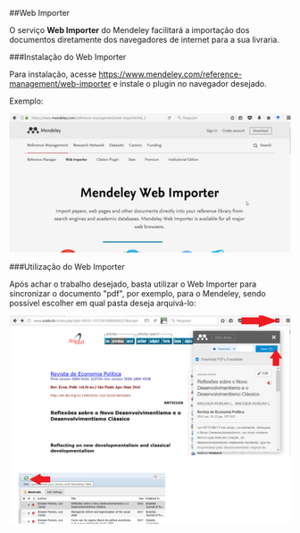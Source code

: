 ##Web Importer

O serviço **Web Importer** do Mendeley facilitará a importação dos documentos diretamente dos navegadores de internet para a sua livraria.

###Instalação do Web Importer

Para instalação, acesse <https://www.mendeley.com/reference-management/web-importer> e instale o plugin no navegador desejado.

Exemplo:

![Web Importer - Instalação](instwebimp.gif)

###Utilização do Web Importer

Após achar o trabalho desejado, basta utilizar o Web Importer para sincronizar o documento "pdf", por exemplo, para o Mendeley,   sendo possível escolher em qual pasta deseja arquivá-lo:

![Web Importer - Utilização](webimporter1.png)

